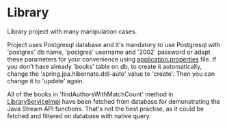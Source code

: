 # Library
Library project with many manipulation cases.


Project uses Postgresql database and it's mandatory to use Postgresql with 'postgres' db name, 'postgres' username and '2002' password or adapt these parameters 
for your convenience using [application.properties](src\main\resources\application.properties) file. If you don't have already 'books' table on db, to create it automatically, change the 'spring.jpa.hibernate.ddl-auto' value to 'create'. Then you can change it to 'update' again. 


All of the books in 'findAuthorsWithMatchCount' method in [LibraryServiceImpl](src/main/java/com/example/library/Services/LibraryServiceImpl.java) have been fetched from database for demonstrating the Java Stream API functions. 
That's not the best practise, as it could be fetched and filtered on database with native query.

